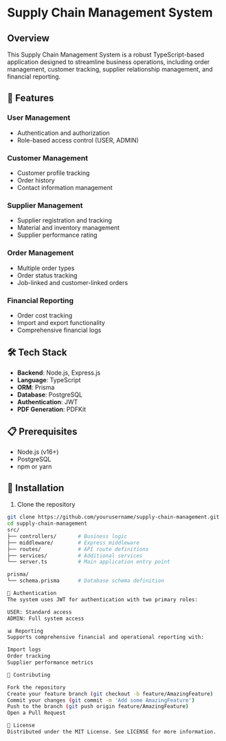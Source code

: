 # Supply Chain Management System

## Overview

This Supply Chain Management System is a robust TypeScript-based application designed to streamline business operations, including order management, customer tracking, supplier relationship management, and financial reporting.

## 🚀 Features

### User Management
- Authentication and authorization
- Role-based access control (USER, ADMIN)

### Customer Management
- Customer profile tracking
- Order history
- Contact information management

### Supplier Management
- Supplier registration and tracking
- Material and inventory management
- Supplier performance rating

### Order Management
- Multiple order types
- Order status tracking
- Job-linked and customer-linked orders

### Financial Reporting
- Order cost tracking
- Import and export functionality
- Comprehensive financial logs

## 🛠 Tech Stack

- **Backend**: Node.js, Express.js
- **Language**: TypeScript
- **ORM**: Prisma
- **Database**: PostgreSQL
- **Authentication**: JWT
- **PDF Generation**: PDFKit

## 📋 Prerequisites

- Node.js (v16+)
- PostgreSQL
- npm or yarn

## 🔧 Installation

1. Clone the repository
```bash
git clone https://github.com/yourusername/supply-chain-management.git
cd supply-chain-management
src/
├── controllers/       # Business logic
├── middleware/        # Express middleware
├── routes/            # API route definitions
├── services/          # Additional services
└── server.ts          # Main application entry point

prisma/
└── schema.prisma      # Database schema definition

🔐 Authentication
The system uses JWT for authentication with two primary roles:

USER: Standard access
ADMIN: Full system access

📊 Reporting
Supports comprehensive financial and operational reporting with:

Import logs
Order tracking
Supplier performance metrics

🤝 Contributing

Fork the repository
Create your feature branch (git checkout -b feature/AmazingFeature)
Commit your changes (git commit -m 'Add some AmazingFeature')
Push to the branch (git push origin feature/AmazingFeature)
Open a Pull Request

📜 License
Distributed under the MIT License. See LICENSE for more information.
